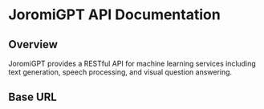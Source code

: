 # JoromiGPT API Documentation

## Overview
JoromiGPT provides a RESTful API for machine learning services including text generation, speech processing, and visual question answering.

## Base URL 